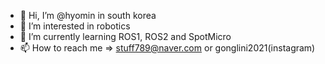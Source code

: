 - 👋 Hi, I’m @hyomin in south korea
- 👀 I’m interested in robotics
- 🌱 I’m currently learning ROS1, ROS2 and SpotMicro
- 📫 How to reach me => stuff789@naver.com or gonglini2021(instagram)

<!---
hyomin2465/hyomin2465 is a ✨ special ✨ repository because its `README.md` (this file) appears on your GitHub profile.
You can click the Preview link to take a look at your changes.
--->
